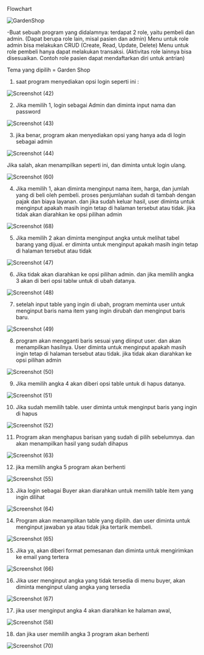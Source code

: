 Flowchart

![GardenShop](https://github.com/Lizzylizzz/Postest2_AllyaPutriDitya/assets/144436692/896df910-f4b8-44df-bec7-8d1bb38bf390)






-Buat sebuah program yang didalamnya:
terdapat 2 role, yaitu pembeli dan admin. (Dapat berupa role lain, misal pasien dan admin)
Menu untuk role admin bisa melakukan CRUD (Create, Read, Update, Delete)
Menu untuk role pembeli hanya dapat melakukan transaksi. (Aktivitas role lainnya bisa disesuaikan. Contoh role pasien dapat mendaftarkan diri untuk antrian)

Tema yang dipilih = Garden Shop

1. saat program menyediakan opsi login seperti ini :

![Screenshot (42)](https://github.com/Lizzylizzz/Postest2_AllyaPutriDitya/assets/144436692/6c7e837b-bc7e-458c-8eac-aa3eda05e566)

2. Jika memilih 1, login sebagai Admin dan diminta input nama dan password

![Screenshot (43)](https://github.com/Lizzylizzz/Postest2_AllyaPutriDitya/assets/144436692/965a7d7a-9f5b-4f45-906b-d69be434f778)

3. jika benar, program akan menyediakan opsi yang hanya ada di login sebagai admin

![Screenshot (44)](https://github.com/Lizzylizzz/Postest2_AllyaPutriDitya/assets/144436692/c55b15d7-942a-4a22-b0e3-1d4bffc6f4a4)

Jika salah, akan menampilkan seperti ini, dan diminta untuk login ulang.

![Screenshot (60)](https://github.com/Lizzylizzz/Postest2_AllyaPutriDitya/assets/144436692/2b098c6b-97f9-434b-9a4a-e5d76176d38e)

4. Jika memilih 1, akan diminta menginput nama item, harga, dan jumlah yang di beli oleh pembeli. proses penjumlahan sudah di tambah dengan pajak dan biaya layanan. dan jika sudah keluar hasil, user diminta untuk menginput apakah masih ingin tetap di halaman tersebut atau tidak. jika tidak akan diarahkan ke opsi pilihan admin

![Screenshot (68)](https://github.com/Lizzylizzz/Postest2_AllyaPutriDitya/assets/144436692/12dbb522-0a43-4aa3-8536-52f0bf89a5ac)

5. Jika memilih 2 akan diminta menginput angka untuk melihat tabel barang yang dijual. er diminta untuk menginput apakah masih ingin tetap di halaman tersebut atau tidak

![Screenshot (47)](https://github.com/Lizzylizzz/Postest2_AllyaPutriDitya/assets/144436692/15bccb4e-0f10-4d23-92a1-59ac03c54451)

6. Jika tidak akan diarahkan ke opsi pilihan admin. dan jika memilih angka 3 akan di beri opsi tablw untuk di ubah datanya.

![Screenshot (48)](https://github.com/Lizzylizzz/Postest2_AllyaPutriDitya/assets/144436692/901b2765-13c5-40c1-8c07-75d75af2728d)

7. setelah input table yang ingin di ubah, program meminta user untuk menginput baris nama item yang ingin dirubah dan menginput baris baru.

![Screenshot (49)](https://github.com/Lizzylizzz/Postest2_AllyaPutriDitya/assets/144436692/17267a7b-44de-4c08-9f06-ec0b7f805230)

8. program akan mengganti baris sesuai yang diinput user. dan akan menampilkan hasilnya. User diminta untuk menginput apakah masih ingin tetap di halaman tersebut atau tidak. jika tidak akan diarahkan ke opsi pilihan admin


![Screenshot (50)](https://github.com/Lizzylizzz/Postest2_AllyaPutriDitya/assets/144436692/17813acd-9b29-4860-a42f-388bbeee0a6d)

9. Jika memilih angka 4 akan diberi opsi table untuk di hapus datanya.

![Screenshot (51)](https://github.com/Lizzylizzz/Postest2_AllyaPutriDitya/assets/144436692/38960b0d-6f78-42ab-81ab-3809528f503f)

10. Jika sudah memilih table. user diminta untuk menginput baris yang ingin di hapus



![Screenshot (52)](https://github.com/Lizzylizzz/Postest2_AllyaPutriDitya/assets/144436692/046346af-7991-48fa-9dfd-6551de5b3269)



11. Program akan menghapus barisan yang sudah di pilih sebelumnya. dan akan menampilkan hasil yang sudah dihapus


![Screenshot (63)](https://github.com/Lizzylizzz/Postest2_AllyaPutriDitya/assets/144436692/7904a803-612a-42c0-ae1c-ec606ce24d11)



12. jika memilih angka 5 program akan berhenti

![Screenshot (55)](https://github.com/Lizzylizzz/Postest2_AllyaPutriDitya/assets/144436692/7d7c3345-4cc8-4795-aa8a-1970ca0b0458)

13. Jika login sebagai Buyer akan diarahkan untuk memilih table item yang ingin dilihat

![Screenshot (64)](https://github.com/Lizzylizzz/Postest2_AllyaPutriDitya/assets/144436692/5097ca4a-da84-470a-a5f0-7a78cb6a1edf)

14. Program akan menampilkan table yang dipilih. dan user diminta untuk menginput jawaban ya atau tidak jika tertarik membeli.

![Screenshot (65)](https://github.com/Lizzylizzz/Postest2_AllyaPutriDitya/assets/144436692/06709f7a-474a-4d55-88b1-5fd64af96800)

15. Jika ya, akan diberi format pemesanan dan diminta untuk mengirimkan ke email yang tertera

![Screenshot (66)](https://github.com/Lizzylizzz/Postest2_AllyaPutriDitya/assets/144436692/f0b7dd24-2510-43bf-8d08-e59d4e37a31b)

16. Jika user menginput angka yang tidak tersedia di menu buyer, akan diminta menginput ulang angka yang tersedia

![Screenshot (67)](https://github.com/Lizzylizzz/Postest2_AllyaPutriDitya/assets/144436692/c8867ac0-7dd3-4556-a3fc-84b062168d0c)


17. jika user menginput angka 4 akan diarahkan ke halaman awal,

![Screenshot (58)](https://github.com/Lizzylizzz/Postest2_AllyaPutriDitya/assets/144436692/8b75cb1a-2586-486d-b5e1-a9c272b16d00)

18. dan jika user memilih angka 3 program akan berhenti

![Screenshot (70)](https://github.com/Lizzylizzz/Postest2_AllyaPutriDitya/assets/144436692/1c96aba4-9e98-4383-8217-21928873023c)



